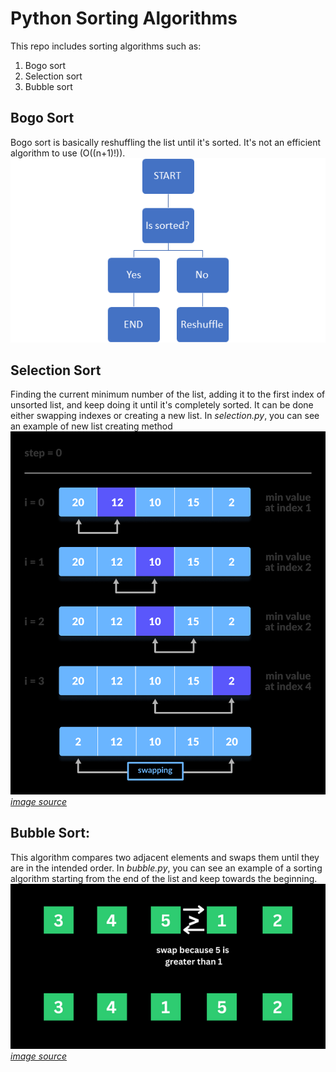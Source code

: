 # Python Sorting Algorithms #
This repo includes sorting algorithms such as:
1. Bogo sort
2. Selection sort
3. Bubble sort

## Bogo Sort
Bogo sort is basically reshuffling the list until it's sorted. It's not an efficient algorithm to use (O((n+1)!)).
![resim](images/bogo.png)

## Selection Sort
Finding the current minimum number of the list, adding it to the first index of unsorted list, and keep doing it until it's completely sorted. It can be done either swapping indexes or creating a new list. In *selection.py*, you can see an example of new list creating method
![resim](images/selection.png) <br />
[*image source*](https://www.programiz.com/dsa/selection-sort)

## Bubble Sort:
This algorithm compares two adjacent elements and swaps them until they are in the intended order. In *bubble.py*, you can see an example of a sorting algorithm starting from the end of the list and keep towards the beginning.
![resim](images/bubble.png) <br />
[*image source*](https://www.freecodecamp.org/news/bubble-sort-algorithm-in-java-cpp-python-with-example-code/)

